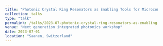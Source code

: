 ```yaml
---
title: "Photonic Crystal Ring Resonators as Enabling Tools for Microcomb Generation"
collection: talks
type: "talk"
permalink: /talks/2023-07-photonic-crystal-ring-resonators-as-enabling-tools-for-microcomb-generation
venue: "Next generation integrated photonics workshop"
date: 2023-07-01
location: "Saanen, Switzerland"
---
```

